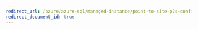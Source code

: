 ```yaml
---
redirect_url: /azure/azure-sql/managed-instance/point-to-site-p2s-configure
redirect_document_id: true
---
```

